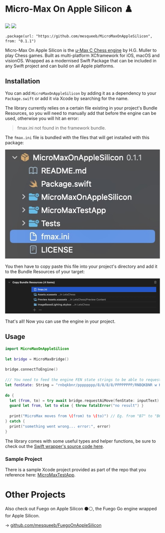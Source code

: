 # Micro-Max On Apple Silicon ♟️

[![](https://img.shields.io/endpoint?url=https%3A%2F%2Fswiftpackageindex.com%2Fapi%2Fpackages%2Fmesqueeb%2FMicroMaxOnAppleSilicon%2Fbadge%3Ftype%3Dswift-versions)](https://swiftpackageindex.com/mesqueeb/MicroMaxOnAppleSilicon)
[![](https://img.shields.io/endpoint?url=https%3A%2F%2Fswiftpackageindex.com%2Fapi%2Fpackages%2Fmesqueeb%2FMicroMaxOnAppleSilicon%2Fbadge%3Ftype%3Dplatforms)](https://swiftpackageindex.com/mesqueeb/MicroMaxOnAppleSilicon)

```
.package(url: "https://github.com/mesqueeb/MicroMaxOnAppleSilicon", from: "0.1.1")
```

Micro-Max On Apple Silicon is the [µ-Max C Chess engine](https://home.hccnet.nl/h.g.muller/max-src2.html) by H.G. Muller to play Chess games. Built as multi-platform XCframework for iOS, macOS and visionOS. Wrapped as a modernised Swift Package that can be included in any Swift project and can build on all Apple platforms.

## Installation

You can add `MicroMaxOnAppleSilicon` by adding it as a dependency to your `Package.swift` or add it via Xcode by searching for the name.

The library currently relies on a certain file existing in your project's Bundle Resources, so you will need to manually add that before the engine can be used, otherwise you will hit an error:

> fmax.ini not found in the framework bundle.

The `fmax.ini` file is bundled with the files that will get installed with this package:

![](./docs/copy_fmax_ini_file.jpg)

You then have to copy paste this file into your project's directory and add it to the Bundle Resources of your target:

![](./docs/add_to_bundle_resources.jpg)

That's all! Now you can use the engine in your project.

## Usage

```swift
import MicroMaxOnAppleSilicon

let bridge = MicroMaxBridge()

bridge.connectToEngine()

/// You need to feed the engine FEN state strings to be able to request moves
let fenState: String = "rnbqkbnr/pppppppp/8/8/8/8/PPPPPPPP/RNBQKBNR w KQkq - 0 1"

do {
  let (from, to) = try await bridge.requestAiMove(fenState: inputText)
  guard let from, let to else { throw fatalError("no result") }

  print("MicroMax moves from \(from) to \(to)") // Eg. from "B7" to "B6"
} catch {
  print("something went wrong... error:", error)
}
```

The library comes with some useful types and helper functions, be sure to check out the [Swift wrapper's source code here](./MicroMaxOnAppleSilicon/SwiftBridge/).

### Sample Project

There is a sample Xcode project provided as part of the repo that you reference here: [MicroMaxTestApp](./MicroMaxTestApp/).

# Other Projects

Also check out Fuego on Apple Silicon ⚫️⚪️, the Fuego Go engine wrapped for Apple Silicon.

→ [github.com/mesqueeb/FuegoOnAppleSilicon](https://github.com/mesqueeb/FuegoOnAppleSilicon)
